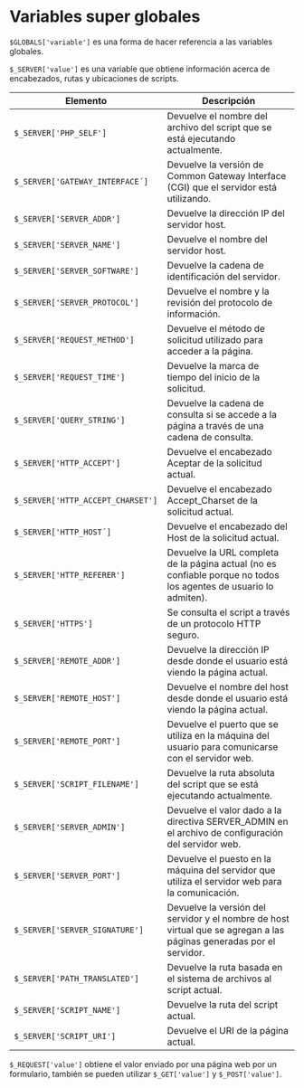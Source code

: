 # Variables super globales

`$GLOBALS['variable']` es una forma de hacer referencia a las variables globales. 

`$_SERVER['value']` es una variable que obtiene información acerca de encabezados, rutas y ubicaciones de scripts. 

| Elemento                           | Descripción                                                  |
| ---------------------------------- | ------------------------------------------------------------ |
| `$_SERVER['PHP_SELF']`             | Devuelve el nombre del archivo del script que se está ejecutando actualmente. |
| `$_SERVER['GATEWAY_INTERFACE´]`    | Devuelve la versión de Common Gateway Interface (CGI) que el servidor está utilizando. |
| `$_SERVER['SERVER_ADDR']`          | Devuelve la dirección IP del servidor host.                  |
| `$_SERVER['SERVER_NAME']`          | Devuelve el nombre del servidor host.                        |
| `$_SERVER['SERVER_SOFTWARE']`      | Devuelve la cadena de identificación del servidor.           |
| `$_SERVER['SERVER_PROTOCOL']`      | Devuelve el nombre y la revisión del protocolo de información. |
| `$_SERVER['REQUEST_METHOD']`       | Devuelve el método de solicitud utilizado para acceder a la página. |
| `$_SERVER['REQUEST_TIME']`         | Devuelve la marca de tiempo del inicio de la solicitud.      |
| `$_SERVER['QUERY_STRING']`         | Devuelve la cadena de consulta si se accede a la página a través de una cadena de consulta. |
| `$_SERVER['HTTP_ACCEPT']`          | Devuelve el encabezado Aceptar de la solicitud actual.       |
| `$_SERVER['HTTP_ACCEPT_CHARSET'] ` | Devuelve el encabezado Accept_Charset de la solicitud actual. |
| `$_SERVER['HTTP_HOST´]`            | Devuelve el encabezado del Host de la solicitud actual.      |
| `$_SERVER['HTTP_REFERER']`         | Devuelve la URL completa de la página actual (no es confiable porque no todos los agentes de usuario lo admiten). |
| `$_SERVER['HTTPS']`                | Se consulta el script a través de un protocolo HTTP seguro.  |
| `$_SERVER['REMOTE_ADDR']`          | Devuelve la dirección IP desde donde el usuario está viendo la página actual. |
| `$_SERVER['REMOTE_HOST']`          | Devuelve el nombre del host desde donde el usuario está viendo la página actual. |
| `$_SERVER['REMOTE_PORT']`          | Devuelve el puerto que se utiliza en la máquina del usuario para comunicarse con el servidor web. |
| `$_SERVER['SCRIPT_FILENAME']`      | Devuelve la ruta absoluta del script que se está ejecutando actualmente. |
| `$_SERVER['SERVER_ADMIN']`         | Devuelve el valor dado a la directiva SERVER_ADMIN en el archivo de configuración del servidor web. |
| `$_SERVER['SERVER_PORT']`          | Devuelve el puesto en la máquina del servidor que utiliza el servidor web para la comunicación. |
| `$_SERVER['SERVER_SIGNATURE']`     | Devuelve la versión del servidor y el nombre de host virtual que se agregan a las páginas generadas por el servidor. |
| `$_SERVER['PATH_TRANSLATED']`      | Devuelve la ruta basada en el sistema de archivos al script actual. |
| `$_SERVER['SCRIPT_NAME']`          | Devuelve la ruta del script actual.                          |
| `$_SERVER['SCRIPT_URI']`           | Devuelve el URI de la página actual.                         |


`$_REQUEST['value']` obtiene el valor enviado por una página web por un formulario, también se pueden utilizar `$_GET['value']` y `$_POST['value']`. 